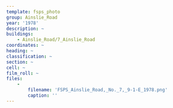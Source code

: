 ```yaml
---
template: fsps_photo
group: Ainslie_Road
year: '1978'
description: ~
buildings:
    - Ainslie_Road/7_Ainslie_Road
coordinates: ~
heading: ~
classification: ~
section: ~
cell: ~
film_roll: ~
files:
    -
        filename: 'FSPS_Ainslie_Road,_No._7,_9-1-E_1978.png'
        caption: ''
---
```


